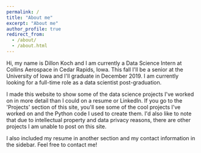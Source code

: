 ```yaml
---
permalink: /
title: "About me"
excerpt: "About me"
author_profile: true
redirect_from: 
  - /about/
  - /about.html
---
```


Hi, my name is Dillon Koch and I am currently a Data Science Intern at Collins Aerospace in Cedar Rapids, Iowa. This fall I'll be a senior at the University of Iowa and I'll graduate in December 2019. I am currently looking for a full-time role as a data scientist post-graduation.

I made this website to show some of the data science projects I've worked on in more detail than I could on a resume or LinkedIn. If you go to the 'Projects' section of this site, you'll see some of the cool projects I've worked on and the Python code I used to create them. I'd also like to note that due to intellectual property and data privacy reasons, there are other projects I am unable to post on this site.

I also included my resume in another section and my contact information in the sidebar. Feel free to contact me!

